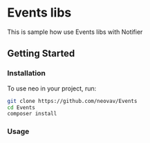 Events libs
============

This is sample how use Events libs with Notifier

<!-- [START getstarted] -->
## Getting Started

### Installation

To use neo in your project, run:

```bash
git clone https://github.com/neovav/Events
cd Events
composer install
```

### Usage


